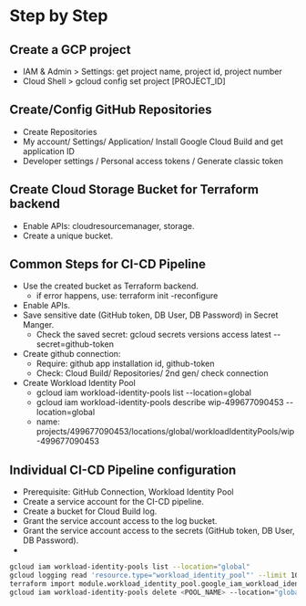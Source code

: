 # Step by Step

## Create a GCP project

- IAM & Admin > Settings: get project name, project id, project number
- Cloud Shell > gcloud config set project [PROJECT_ID]

## Create/Config GitHub Repositories

- Create Repositories
- My account/ Settings/ Application/ Install Google Cloud Build and get application ID
- Developer settings / Personal access tokens / Generate classic token
  
## Create Cloud Storage Bucket for Terraform backend

- Enable APIs: cloudresourcemanager, storage.
- Create a unique bucket.

## Common Steps for CI-CD Pipeline

- Use the created bucket as Terraform backend.
  - if error happens, use: terraform init -reconfigure
- Enable APIs.
- Save sensitive date (GitHub token, DB User, DB Password) in Secret Manger. 
  - Check the saved secret: gcloud secrets versions access latest --secret=github-token
- Create github connection:
  - Require: github app installation id, github-token
  - Check: Cloud Build/ Repositories/ 2nd gen/ check connection 
- Create Workload Identity Pool
  - gcloud iam workload-identity-pools list --location=global
  - gcloud iam workload-identity-pools describe wip-499677090453  --location=global
  - name: projects/499677090453/locations/global/workloadIdentityPools/wip-499677090453

## Individual CI-CD Pipeline configuration

- Prerequisite: GitHub Connection, Workload Identity Pool
- Create a service account for the CI-CD pipeline.
- Create a bucket for Cloud Build log.
- Grant the service account access to the log bucket. 
- Grant the service account access to the secrets (GitHub token, DB User, DB Password).
-




```bash
gcloud iam workload-identity-pools list --location="global"
gcloud logging read 'resource.type="workload_identity_pool"' --limit 10
terraform import module.workload_identity_pool.google_iam_workload_identity_pool.github_pool "projects/<PROJECT_ID>/locations/global/workloadIdentityPools/<POOL_NAME>"
gcloud iam workload-identity-pools delete <POOL_NAME> --location="global"

 ```